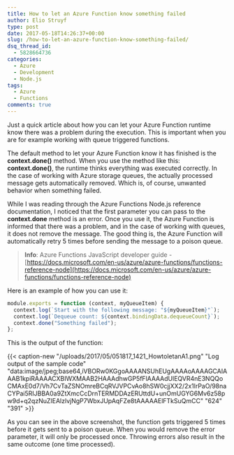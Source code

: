 ```yaml
---
title: How to let an Azure Function know something failed
author: Elio Struyf
type: post
date: 2017-05-18T14:26:37+00:00
slug: /how-to-let-an-azure-function-know-something-failed/
dsq_thread_id:
  - 5828664736
categories:
  - Azure
  - Development
  - Node.js
tags:
  - Azure
  - Functions
comments: true
---
```


Just a quick article about how you can let your Azure Function runtime know there was a problem during the execution. This is important when you are for example working with queue triggered functions.

The default method to let your Azure Function know it has finished is the **context.done()** method. When you use the method like this: **context.done()**, the runtime thinks everything was executed correctly. In the case of working with Azure storage queues, the actually processed message gets automatically removed. Which is, of course, unwanted behavior when something failed.

While I was reading through the Azure Functions Node.js reference documentation, I noticed that the first parameter you can pass to the **context.done** method is an error. Once you use it, the Azure Function is informed that there was a problem, and in the case of working with queues, it does not remove the message. The good thing is, the Azure Function will automatically retry 5 times before sending the message to a poison queue.

> **Info**: Azure Functions JavaScript developer guide - [https://docs.microsoft.com/en-us/azure/azure-functions/functions-reference-node](https://docs.microsoft.com/en-us/azure/azure-functions/functions-reference-node)

Here is an example of how you can use it:

```javascript
module.exports = function (context, myQueueItem) {
  context.log(`Start with the following message: "${myQueueItem}"`);
  context.log(`Dequeue count: ${context.bindingData.dequeueCount}`);
  context.done("Something failed");
};
```

This is the output of the function:

{{< caption-new "/uploads/2017/05/051817_1421_HowtoletanA1.png" "Log output of the sample code"  "data:image/jpeg;base64,iVBORw0KGgoAAAANSUhEUgAAAAoAAAAGCAIAAAB1kpiRAAAACXBIWXMAAB2HAAAdhwGP5fFlAAAAdUlEQVR4nE3NQQoCMAxE0d7/Vh7CvTaZSNOmreBCqRVJVPCvAo8hSW0cjjXX2/2x1lrPaO/98naCYPai5RIJBBA0a9ZtXmcCcDrnTERMDDAzERUttdU+unOmUGYG6Mv6z58pw9d+q2qzNuZIEAlzlvjNgP7WbxJUpAqFZe8tAAAAAElFTkSuQmCC" "624" "391" >}}

As you can see in the above screenshot, the function gets triggered 5 times before it gets sent to a poison queue. When you would remove the error parameter, it will only be processed once. Throwing errors also result in the same outcome (one time processed).